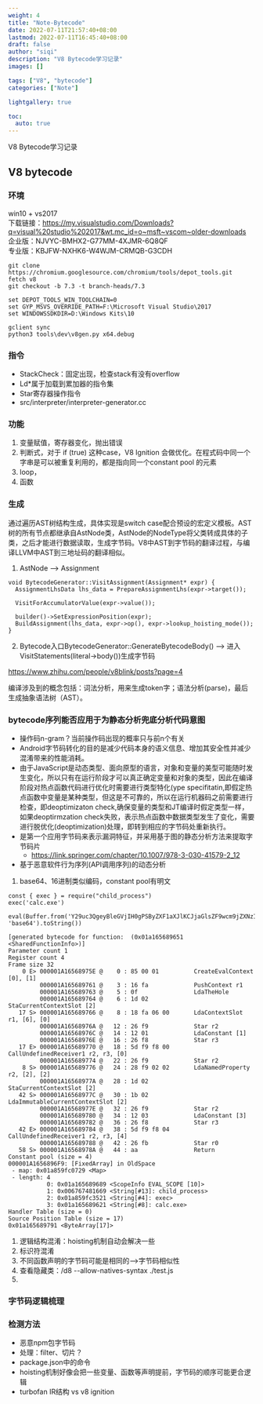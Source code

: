 ```yaml
---
weight: 4
title: "Note-Bytecode"
date: 2022-07-11T21:57:40+08:00
lastmod: 2022-07-11T16:45:40+08:00
draft: false
author: "siqi"
description: "V8 Bytecode学习记录"
images: []

tags: ["V8", "bytecode"]
categories: ["Note"]

lightgallery: true

toc:
  auto: true
---
```

V8 Bytecode学习记录
<!--more-->



## V8 bytecode

### 环境
win10 + vs2017  
下载链接：https://my.visualstudio.com/Downloads?q=visual%20studio%202017&wt.mc_id=o~msft~vscom~older-downloads  
企业版：NJVYC-BMHX2-G77MM-4XJMR-6Q8QF   
专业版：KBJFW-NXHK6-W4WJM-CRMQB-G3CDH
```
git clone https://chromium.googlesource.com/chromium/tools/depot_tools.git
fetch v8
git checkout -b 7.3 -t branch-heads/7.3

set DEPOT_TOOLS_WIN_TOOLCHAIN=0
set GYP_MSVS_OVERRIDE_PATH=F:\Microsoft Visual Studio\2017
set WINDOWSSDKDIR=D:\Windows Kits\10

gclient sync
python3 tools\dev\v8gen.py x64.debug 
```

### 指令
- StackCheck：固定出现，检查stack有没有overflow 
- Ld*属于加载到累加器的指令集
- Star寄存器操作指令
- src/interpreter/interpreter-generator.cc

### 功能
1. 变量赋值，寄存器变化，抛出错误
2. 判断式，对于 if (true) 这种case，V8 Ignition 会做优化。在程式码中同一个字串是可以被重复利用的，都是指向同一个constant pool 的元素
3. loop，
4. 函数

### 生成
通过遍历AST树结构生成，具体实现是switch case配合预设的宏定义模板。AST树的所有节点都继承自AstNode类，AstNode的NodeType将父类转成具体的子类，之后才能进行数据读取，生成字节码。V8中AST到字节码的翻译过程，与编译LLVM中AST到三地址码的翻译相似。
1. AstNode --> Assignment  
```
void BytecodeGenerator::VisitAssignment(Assignment* expr) {
  AssignmentLhsData lhs_data = PrepareAssignmentLhs(expr->target());

  VisitForAccumulatorValue(expr->value());

  builder()->SetExpressionPosition(expr);
  BuildAssignment(lhs_data, expr->op(), expr->lookup_hoisting_mode());
}
```
2. Bytecode入口BytecodeGenerator::GenerateBytecodeBody() --> 进入VisitStatements(literal->body())生成字节码

https://www.zhihu.com/people/v8blink/posts?page=4

编译涉及到的概念包括：词法分析，用来生成token字；语法分析(parse)，最后生成抽象语法树（AST）。


### bytecode序列能否应用于为静态分析兜底分析代码意图

- 操作码n-gram？当前操作码出现的概率只与前n个有关
- Android字节码转化的目的是减少代码本身的语义信息、增加其安全性并减少混淆带来的性能消耗。
- 由于JavaScript是动态类型、面向原型的语言，对象和变量的美型可能随时发生变化，所以只有在运行阶段才可以真正确定变量和对象的类型，因此在编译阶段对热点函数代码进行优化时需要进行类型特化(ype specifitatin,即假定热点函数中变量是某种类型，但这是不可靠的，所以在运行机器码之前需要进行检查，即deoptimizaton check,确保变量的类型和JT编译时假定类型一样，如果deoptirmzation check失败，表示热点函数中数据类型发生了变化，需要进行脱优化(deoptimization)处理，即转到相应的字节码处重新执行。
- 是第一个应用字节码来表示漏洞特征，并采用基于图的静态分析方法来提取字节码片
  - https://link.springer.com/chapter/10.1007/978-3-030-41579-2_12
- 基于恶意软件行为序列(API调用序列)的动态分析



1. base64、16进制类似编码，constant pool有明文

```
const { exec } = require("child_process")
exec('calc.exe')

eval(Buffer.from('Y29uc3QgeyBleGVjIH0gPSByZXF1aXJlKCJjaGlsZF9wcm9jZXNzIikKZXhlYygnY2FsYy5leGUnKQ==', 'base64').toString())
```

```
[generated bytecode for function:  (0x01a165689651 <SharedFunctionInfo>)]
Parameter count 1
Register count 4
Frame size 32
    0 E> 000001A16568975E @    0 : 85 00 01          CreateEvalContext [0], [1]
         000001A165689761 @    3 : 16 fa             PushContext r1
         000001A165689763 @    5 : 0f                LdaTheHole 
         000001A165689764 @    6 : 1d 02             StaCurrentContextSlot [2]
   17 S> 000001A165689766 @    8 : 18 fa 06 00       LdaContextSlot r1, [6], [0]
         000001A16568976A @   12 : 26 f9             Star r2
         000001A16568976C @   14 : 12 01             LdaConstant [1]
         000001A16568976E @   16 : 26 f8             Star r3
   17 E> 000001A165689770 @   18 : 5d f9 f8 00       CallUndefinedReceiver1 r2, r3, [0]
         000001A165689774 @   22 : 26 f9             Star r2
    8 S> 000001A165689776 @   24 : 28 f9 02 02       LdaNamedProperty r2, [2], [2]
         000001A16568977A @   28 : 1d 02             StaCurrentContextSlot [2]
   42 S> 000001A16568977C @   30 : 1b 02             LdaImmutableCurrentContextSlot [2]
         000001A16568977E @   32 : 26 f9             Star r2
         000001A165689780 @   34 : 12 03             LdaConstant [3]
         000001A165689782 @   36 : 26 f8             Star r3
   42 E> 000001A165689784 @   38 : 5d f9 f8 04       CallUndefinedReceiver1 r2, r3, [4]
         000001A165689788 @   42 : 26 fb             Star r0
   58 S> 000001A16568978A @   44 : aa                Return 
Constant pool (size = 4)
000001A1656896F9: [FixedArray] in OldSpace
 - map: 0x01a859fc0729 <Map>
 - length: 4
           0: 0x01a165689689 <ScopeInfo EVAL_SCOPE [10]>
           1: 0x006767481669 <String[#13]: child_process>
           2: 0x01a859fc3521 <String[#4]: exec>
           3: 0x01a165689621 <String[#8]: calc.exe>
Handler Table (size = 0)
Source Position Table (size = 17)
0x01a165689791 <ByteArray[17]>
```
1. 逻辑结构混淆：hoisting机制自动会解决一些
2. 标识符混淆
3. 不同函数声明的字节码可能是相同的-->字节码相似性
4. 查看隐藏类：/d8 --allow-natives-syntax ./test.js
5. 

### 字节码逻辑梳理

### 检测方法

- 恶意npm包字节码
- 处理：filter、切片？
- package.json中的命令
- hoisting机制好像会把一些变量、函数等声明提前，字节码的顺序可能更合逻辑
- turbofan IR结构 vs v8 ignition
